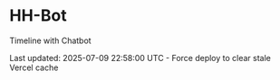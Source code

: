 # HH-Bot

Timeline with Chatbot

Last updated: 2025-07-09 22:58:00 UTC - Force deploy to clear stale Vercel cache
